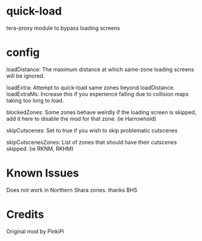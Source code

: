 # quick-load
tera-proxy module to bypass loading screens

# config
loadDistance: The maximum distance at which same-zone loading screens will be ignored.

loadExtra: Attempt to quick-load same zones beyond loadDistance.
loadExtraMs: Increase this if you experience falling due to collision maps taking too long to load.

blockedZones: Some zones behave weirdly if the loading screen is skipped, add it here to disable the mod for that zone. (ie Harrowhold)

skipCutscenes: Set to true if you wish to skip problematic cutscenes

skipCutscenesZones: List of zones that should have their cutscenes skipped. (ie RKNM, RKHM)

# Known Issues
Does not work in Northern Shara zones. thanks BHS

# Credits
Original mod by PinkiPi